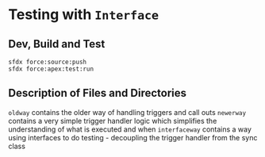 # Testing with `Interface`

## Dev, Build and Test
    
    sfdx force:source:push
    sfdx force:apex:test:run

## Description of Files and Directories

`oldway` contains the older way of handling triggers and call outs
`newerway` contains a very simple trigger handler logic which simplifies the understanding of what is executed and when
`interfaceway` contains a way using interfaces to do testing - decoupling the trigger handler from the sync class
